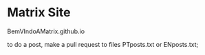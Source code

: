 # Matrix Site
BemVIndoAMatrix.github.io

to do a post, make a pull request to files PTposts.txt or ENposts.txt;
